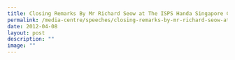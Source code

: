 ```yaml
---
title: Closing Remarks By Mr Richard Seow at The ISPS Handa Singapore Classic 2012
permalink: /media-centre/speeches/closing-remarks-by-mr-richard-seow-at-the-isps-handa-singapore-classic-2012/
date: 2012-04-08
layout: post
description: ""
image: ""
---
```

